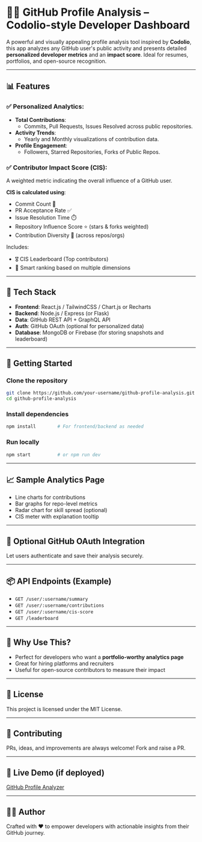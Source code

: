 # 👨‍💻 GitHub Profile Analysis – Codolio-style Developer Dashboard

A powerful and visually appealing profile analysis tool inspired by **Codolio**, this app analyzes any GitHub user's public activity and presents detailed **personalized developer metrics** and an **impact score**. Ideal for resumes, portfolios, and open-source recognition.

---

## 📊 Features

### ✅ Personalized Analytics:
- **Total Contributions**:
  - Commits, Pull Requests, Issues Resolved across public repositories.
- **Activity Trends**:
  - Yearly and Monthly visualizations of contribution data.
- **Profile Engagement**:
  - Followers, Starred Repositories, Forks of Public Repos.

### ✅ Contributor Impact Score (CIS):
A weighted metric indicating the overall influence of a GitHub user.

**CIS is calculated using**:
- Commit Count 📌
- PR Acceptance Rate ✅
- Issue Resolution Time ⏱️
- Repository Influence Score ⭐ (stars & forks weighted)
- Contribution Diversity 🧩 (across repos/orgs)

Includes:
- 🎖️ CIS Leaderboard (Top contributors)
- 🧠 Smart ranking based on multiple dimensions

---

## 🧰 Tech Stack

- **Frontend**: React.js / TailwindCSS / Chart.js or Recharts
- **Backend**: Node.js / Express (or Flask)
- **Data**: GitHub REST API + GraphQL API
- **Auth**: GitHub OAuth (optional for personalized data)
- **Database**: MongoDB or Firebase (for storing snapshots and leaderboard)

---

## 🚀 Getting Started

### Clone the repository

```bash
git clone https://github.com/your-username/github-profile-analysis.git
cd github-profile-analysis
```

### Install dependencies

```bash
npm install        # For frontend/backend as needed
```

### Run locally

```bash
npm start          # or npm run dev
```

---

## 📈 Sample Analytics Page

- Line charts for contributions
- Bar graphs for repo-level metrics
- Radar chart for skill spread (optional)
- CIS meter with explanation tooltip

---

## 🔐 Optional GitHub OAuth Integration

Let users authenticate and save their analysis securely.

---

## 📦 API Endpoints (Example)

- `GET /user/:username/summary`
- `GET /user/:username/contributions`
- `GET /user/:username/cis-score`
- `GET /leaderboard`

---

## 🧠 Why Use This?

- Perfect for developers who want a **portfolio-worthy analytics page**
- Great for hiring platforms and recruiters
- Useful for open-source contributors to measure their impact

---

## 📄 License

This project is licensed under the MIT License.

---

## 🤝 Contributing

PRs, ideas, and improvements are always welcome! Fork and raise a PR.

---

## 🔗 Live Demo (if deployed)

[GitHub Profile Analyzer](https://your-deployment-url.com)

---

## 👨‍💻 Author

Crafted with ❤️ to empower developers with actionable insights from their GitHub journey.
